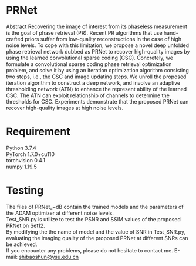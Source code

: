 # PRNet
Abstract
Recovering the image of interest from its phaseless measurement is the goal of phase retrieval (PR). Recent PR algorithms that use hand-crafted priors suffer from low-quality reconstructions in the case of high noise levels. To cope with this limitation, we propose a novel deep unfolded phase retrieval network dubbed as PRNet to recover high-quality images by using the learned convolutional sparse coding (CSC). Concretely, we formulate a convolutional sparse coding phase retrieval optimization problem, and solve it by using an iteration optimization algorithm consisting two steps, i.e., the CSC and image updating steps. We unroll the proposed iteration algorithm to construct a deep network, and involve an adaptive thresholding network (ATN) to enhance the represent ability of the learned CSC. The ATN can exploit relationship of channels to determine the thresholds for CSC. Experiments demonstrate that the proposed PRNet can recover high-quality images at high noise levels.

# Requirement
Python 3.7.4\
PyTorch 1.7.0+cu110\
torchvision 0.4.1\
numpy 1.19.5
# Testing
The files of PRNet_~dB contain the trained models and the parameters of the ADAM optimizer at different noise levels.\
Test_SNR.py is utilize to test the PSNR and SSIM values of the proposed PRNet on Set12.\
By modifying the the name of model and the value of SNR in Test_SNR.py, evaluating the imaging quality of the proposed PRNet at different SNRs can be achieved.\
If you encounter any problems, please do not hesitate to contact me.
E-mail: shibaoshun@ysu.edu.cn
